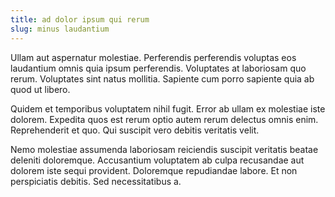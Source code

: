 ```yaml
---
title: ad dolor ipsum qui rerum
slug: minus laudantium
---
```


Ullam aut aspernatur molestiae. Perferendis perferendis voluptas eos laudantium omnis quia ipsum perferendis. Voluptates at laboriosam quo rerum. Voluptates sint natus mollitia. Sapiente cum porro sapiente quia ab quod ut libero.

Quidem et temporibus voluptatem nihil fugit. Error ab ullam ex molestiae iste dolorem. Expedita quos est rerum optio autem rerum delectus omnis enim. Reprehenderit et quo. Qui suscipit vero debitis veritatis velit.

Nemo molestiae assumenda laboriosam reiciendis suscipit veritatis beatae deleniti doloremque. Accusantium voluptatem ab culpa recusandae aut dolorem iste sequi provident. Doloremque repudiandae labore. Et non perspiciatis debitis. Sed necessitatibus a.
